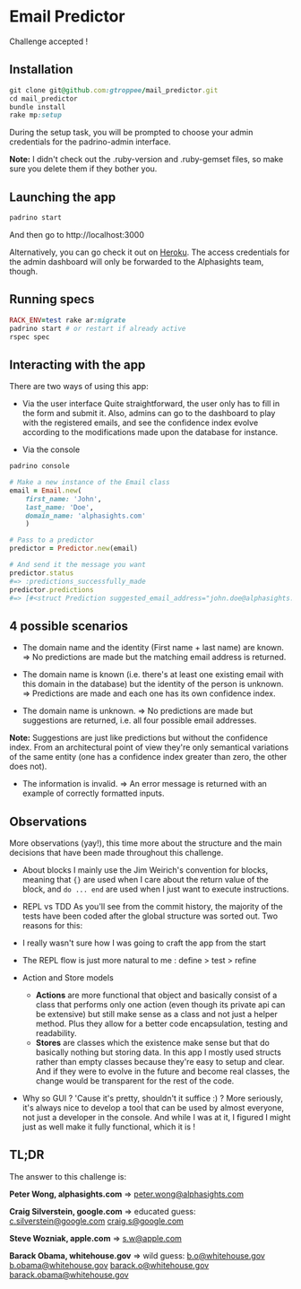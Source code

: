 # Email Predictor

Challenge accepted !

## Installation

```ruby
git clone git@github.com:gtroppee/mail_predictor.git
cd mail_predictor
bundle install
rake mp:setup
```

During the setup task, you will be prompted to choose your admin credentials for the padrino-admin interface.

**Note:** I didn't check out the .ruby-version and .ruby-gemset files, so make sure you delete them if they bother you.


## Launching the app

```ruby
padrino start
```
And then go to http://localhost:3000

Alternatively, you can go check it out on [Heroku](http://mail-predictor-troppee.herokuapp.com/). The access credentials for the admin dashboard will only be forwarded to the Alphasights team, though.

## Running specs


```ruby
RACK_ENV=test rake ar:migrate
padrino start # or restart if already active
rspec spec
```

## Interacting with the app

There are two ways of using this app:

* Via the user interface
Quite straightforward, the user only has to fill in the form and submit it. Also, admins can go to the dashboard to play with the registered emails, and see the confidence index evolve according to the modifications made upon the database for instance.

* Via the console
```ruby
padrino console

# Make a new instance of the Email class
email = Email.new(
    first_name: 'John',
    last_name: 'Doe', 
    domain_name: 'alphasights.com'
    )

# Pass to a predictor
predictor = Predictor.new(email)

# And send it the message you want
predictor.status 
#=> :predictions_successfully_made
predictor.predictions 
#=> [#<struct Prediction suggested_email_address="john.doe@alphasights.com", confidence_index=100>]
```

## 4 possible scenarios

* The domain name and the identity (First name + last name) are known.
=> No predictions are made but the matching email address is returned.

* The domain name is known (i.e. there's at least one existing email with this domain in the database) but the identity of the person is unknown.
=> Predictions are made and each one has its own confidence index.

* The domain name is unknown.
=> No predictions are made but suggestions are returned, i.e. all four possible email addresses.

**Note:** Suggestions are just like predictions but without the confidence index. From an architectural point of view they're only semantical variations of the same entity (one has a confidence index greater than zero, the other does not). 

* The information is invalid.
=> An error message is returned with an example of correctly formatted inputs.


## Observations

More observations (yay!), this time more about the structure and the main decisions that have been made throughout this challenge.

* About blocks
I mainly use the Jim Weirich's convention for blocks, meaning that `{}` are used when I care about the return value of the block, and `do ... end` are used when I just want to execute instructions.

* REPL vs TDD
As you'll see from the commit history, the majority of the tests have been coded after the global structure was sorted out. Two reasons for this:
 * I really wasn't sure how I was going to craft the app from the start
 * The REPL flow is just more natural to me : define > test > refine

* Action and Store models
    * **Actions** are more functional that object and basically consist of a class that performs only one action (even though its private api can be extensive) but still make sense as a class and not just a helper method. Plus they allow for a better code encapsulation, testing and readability.
    * **Stores** are classes which the existence make sense but that do basically nothing but storing data. In this app I mostly used structs rather than empty classes because they're easy to setup and clear. And if they were to evolve in the future and become real classes, the change would be transparent for the rest of the code.

* Why so GUI ?
'Cause it's pretty, shouldn't it suffice :) ? More seriously, it's always nice to develop a tool that can be used by almost everyone, not just a developer in the console. And while I was at it, I figured I might just as well make it fully functional, which it is !


## TL;DR

The answer to this challenge is:

**Peter Wong, alphasights.com**
=> peter.wong@alphasights.com

**Craig Silverstein, google.com**
=> educated guess: 
c.silverstein@google.com
craig.s@google.com

**Steve Wozniak, apple.com**
=> s.w@apple.com

**Barack Obama, whitehouse.gov**
=> wild guess: 
b.o@whitehouse.gov 
b.obama@whitehouse.gov 
barack.o@whitehouse.gov 
barack.obama@whitehouse.gov

